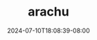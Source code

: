 --- 
title: "arachu"
description: "streaming   arachu   durasi panjang new"
date: 2024-07-10T18:08:39-08:00
file_code: "85j1ozjc8yhc"
draft: false
cover: "js5uxgsifd09yef0.jpg"
tags: ["arachu", "bokep-indo", "bokep-viral", "bokep-ig"]
length: 184
fld_id: "1483117"
foldername: "Arachu update"
categories: ["Arachu update"]
views: 0
---